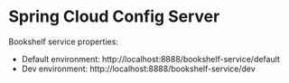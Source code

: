 # Spring Cloud Config Server

Bookshelf service properties:
* Default environment: http://localhost:8888/bookshelf-service/default
* Dev environment: http://localhost:8888/bookshelf-service/dev
